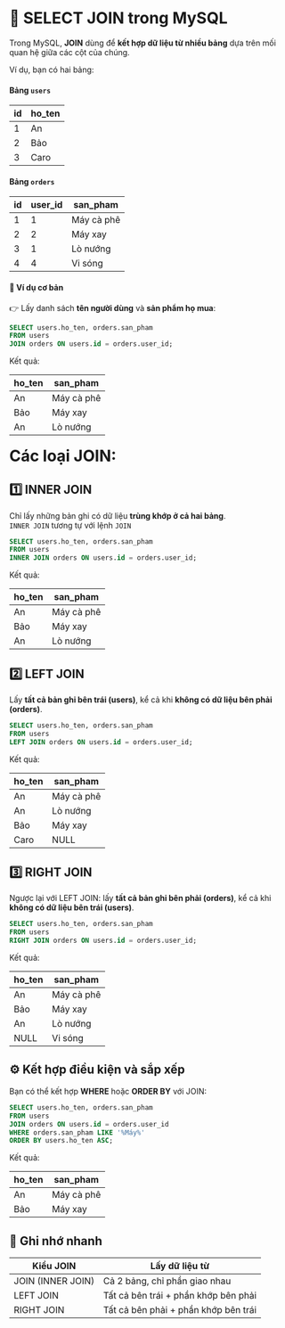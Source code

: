 # 🤝 SELECT JOIN trong MySQL

Trong MySQL, **JOIN** dùng để **kết hợp dữ liệu từ nhiều bảng** dựa trên mối quan hệ giữa các cột của chúng.

Ví dụ, bạn có hai bảng:

#### Bảng `users`  

| id | ho_ten |
|----|--------|
| 1 | An |
| 2 | Bảo |
| 3 | Caro |

#### Bảng `orders`  

| id | user_id | san_pham |
|----|---------|----------|
| 1 | 1 | Máy cà phê |
| 2 | 2 | Máy xay |
| 3 | 1 | Lò nướng |
| 4 | 4 | Vi sóng |

#### 🔗 Ví dụ cơ bản

👉 Lấy danh sách **tên người dùng** và **sản phẩm họ mua**:

```sql
SELECT users.ho_ten, orders.san_pham
FROM users
JOIN orders ON users.id = orders.user_id;
```

Kết quả:  

| ho_ten | san_pham |
|--------|----------|
| An | Máy cà phê |
| Bảo | Máy xay |
| An | Lò nướng |

#### <span style="font-size:2em; font-weight:bold;">Các loại JOIN:</span>  

## 1️⃣ INNER JOIN
Chỉ lấy những bản ghi có dữ liệu **trùng khớp ở cả hai bảng**.  
`INNER JOIN` tương tự với lệnh `JOIN`    

```sql
SELECT users.ho_ten, orders.san_pham
FROM users
INNER JOIN orders ON users.id = orders.user_id;
```

Kết quả:  

| ho_ten | san_pham |
|--------|----------|
| An | Máy cà phê |
| Bảo | Máy xay |
| An | Lò nướng |

## 2️⃣ LEFT JOIN
Lấy **tất cả bản ghi bên trái (users)**, kể cả khi **không có dữ liệu bên phải (orders)**.

```sql
SELECT users.ho_ten, orders.san_pham
FROM users
LEFT JOIN orders ON users.id = orders.user_id;
```

Kết quả:  

| ho_ten | san_pham |
|--------|----------|
| An | Máy cà phê |
| An | Lò nướng |
| Bảo | Máy xay |
| Caro | NULL |

## 3️⃣ RIGHT JOIN
Ngược lại với LEFT JOIN: lấy **tất cả bản ghi bên phải (orders)**, kể cả khi **không có dữ liệu bên trái (users)**.

```sql
SELECT users.ho_ten, orders.san_pham
FROM users
RIGHT JOIN orders ON users.id = orders.user_id;
```

Kết quả:  

| ho_ten | san_pham |
|--------|----------|
| An | Máy cà phê |
| Bảo | Máy xay |
| An | Lò nướng |
| NULL | Vi sóng |

## ⚙️ Kết hợp điều kiện và sắp xếp

Bạn có thể kết hợp **WHERE** hoặc **ORDER BY** với JOIN:

```sql
SELECT users.ho_ten, orders.san_pham
FROM users
JOIN orders ON users.id = orders.user_id
WHERE orders.san_pham LIKE '%Máy%'
ORDER BY users.ho_ten ASC;
```

Kết quả:  

| ho_ten | san_pham |
|--------|----------|
| An | Máy cà phê |
| Bảo | Máy xay |

## 📌 Ghi nhớ nhanh
| Kiểu JOIN | Lấy dữ liệu từ |
|------------|----------------|
| JOIN (INNER JOIN) | Cả 2 bảng, chỉ phần giao nhau |
| LEFT JOIN | Tất cả bên trái + phần khớp bên phải |
| RIGHT JOIN | Tất cả bên phải + phần khớp bên trái |